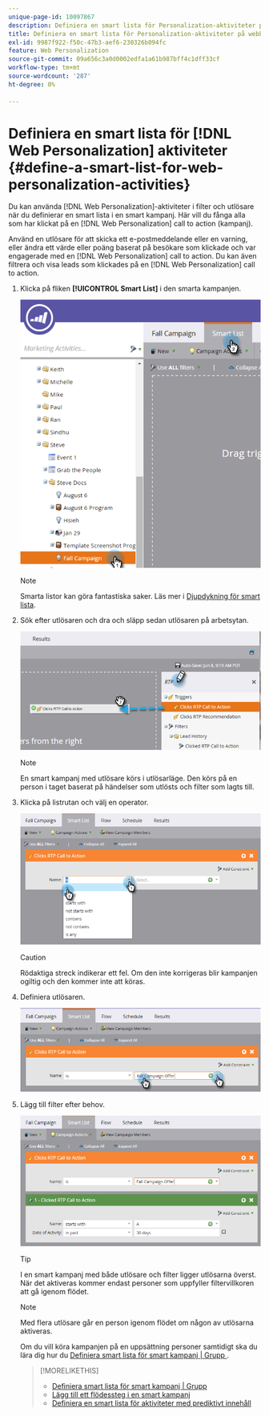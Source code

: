 ```yaml
---
unique-page-id: 10097867
description: Definiera en smart lista för Personalization-aktiviteter på webben - Marketo Docs - produktdokumentation
title: Definiera en smart lista för Personalization-aktiviteter på webben
exl-id: 9987f922-f50c-47b3-aef6-230326b094fc
feature: Web Personalization
source-git-commit: 09a656c3a0d0002edfa1a61b987bff4c1dff33cf
workflow-type: tm+mt
source-wordcount: '287'
ht-degree: 0%

---
```


# Definiera en smart lista för [!DNL Web Personalization] aktiviteter {#define-a-smart-list-for-web-personalization-activities}

Du kan använda [!DNL Web Personalization]-aktiviteter i filter och utlösare när du definierar en smart lista i en smart kampanj. Här vill du fånga alla som har klickat på en [!DNL Web Personalization] call to action (kampanj).

Använd en utlösare för att skicka ett e-postmeddelande eller en varning, eller ändra ett värde eller poäng baserat på besökare som klickade och var engagerade med en [!DNL Web Personalization] call to action. Du kan även filtrera och visa leads som klickades på en [!DNL Web Personalization] call to action.

1. Klicka på fliken **[!UICONTROL Smart List]** i den smarta kampanjen.

   ![](assets/image2016-2-9-10-3a49-3a18.png)

   >[!NOTE]
   >
   >Smarta listor kan göra fantastiska saker. Läs mer i [Djupdykning för smart lista](/help/marketo/product-docs/core-marketo-concepts/smart-campaigns/understanding-smart-campaigns.md).

1. Sök efter utlösaren och dra och släpp sedan utlösaren på arbetsytan.

   ![](assets/image2016-6-8-9-3a24-3a24.png)

   >[!NOTE]
   >
   >En smart kampanj med utlösare körs i utlösarläge. Den körs på en person i taget baserat på händelser som utlösts och filter som lagts till.

1. Klicka på listrutan och välj en operator.

   ![](assets/image2016-6-7-11-3a10-3a8.png)

   >[!CAUTION]
   >
   >Rödaktiga streck indikerar ett fel. Om den inte korrigeras blir kampanjen ogiltig och den kommer inte att köras.

1. Definiera utlösaren.

   ![](assets/image2016-6-7-11-3a12-3a23.png)

1. Lägg till filter efter behov.

   ![](assets/image2016-6-7-11-3a14-3a20.png)

   >[!TIP]
   >
   >I en smart kampanj med både utlösare och filter ligger utlösarna överst. När det aktiveras kommer endast personer som uppfyller filtervillkoren att gå igenom flödet.

   >[!NOTE]
   >
   >Med flera utlösare går en person igenom flödet om någon av utlösarna aktiveras.

   Om du vill köra kampanjen på en uppsättning personer samtidigt ska du lära dig hur du [Definiera smart lista för smart kampanj | Grupp ](/help/marketo/product-docs/core-marketo-concepts/smart-campaigns/creating-a-smart-campaign/define-smart-list-for-smart-campaign-batch.md).

   >[!MORELIKETHIS]
   >
   >* [Definiera smart lista för smart kampanj | Grupp ](/help/marketo/product-docs/core-marketo-concepts/smart-campaigns/creating-a-smart-campaign/define-smart-list-for-smart-campaign-batch.md)
   >* [Lägg till ett flödessteg i en smart kampanj](/help/marketo/product-docs/core-marketo-concepts/smart-campaigns/flow-actions/add-a-flow-step-to-a-smart-campaign.md)
   >* [Definiera en smart lista för aktiviteter med prediktivt innehåll](/help/marketo/product-docs/predictive-content/define-a-smart-list-for-predictive-content-activities.md)
